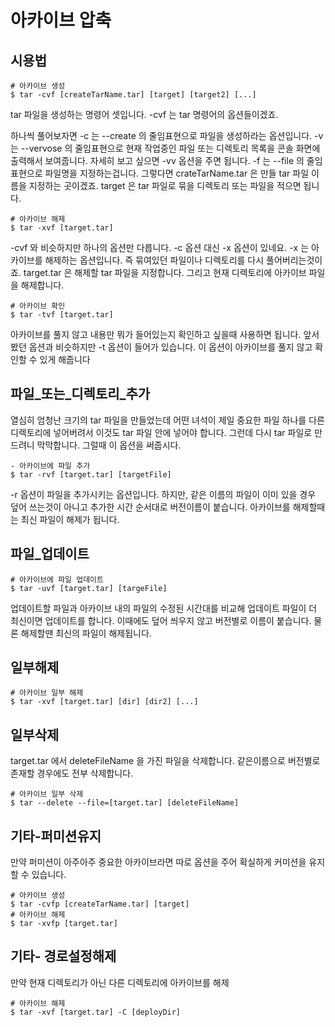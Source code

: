 # 아카이브 압축

## 시용법
```
# 아카이브 생성
$ tar -cvf [createTarName.tar] [target] [target2] [...]
```
tar 파일을 생성하는 명령어 셋입니다. -cvf 는 tar 명령어의 옵션들이겠죠.

하나씩 풀어보자면 -c 는 --create 의 줄임표현으로 파일을 생성하라는 옵션입니다. -v 는 --vervose 의 줄임표현으로 현재 작업중인 파일 또는 디렉토리 목록을 콘솔 화면에 출력해서 보여줍니다. 자세히 보고 싶으면 -vv 옵션을 주면 됩니다. -f 는 --file 의 줄임표현으로 파일명을 지정하는겁니다. 그렇다면 crateTarName.tar 은 만들 tar 파일 이름을 지정하는 곳이겠죠. target 은 tar 파일로 묶을 디렉토리 또는 파일을 적으면 됩니다.

```
# 아카이브 해제
$ tar -xvf [target.tar]
```
-cvf 와 비슷하지만 하나의 옵션만 다릅니다. -c 옵션 대신 -x 옵션이 있네요. -x 는 아카이브를 해제하는 옵션입니다. 즉 묶여있던 파일이나 디렉토리를 다시 풀어버리는것이죠. target.tar 은 해제할 tar 파일을 지정합니다. 그리고 현재 디렉토리에 아카이브 파일을 해제합니다.
```
# 아카이브 확인
$ tar -tvf [target.tar]
```
아카이브를 풀지 않고 내용만 뭐가 들어있는지 확인하고 싶을때 사용하면 됩니다. 앞서 봤던 옵션과 비슷하지만 -t 옵션이 들어가 있습니다. 이 옵션이 아카이브를 풀지 않고 확인할 수 있게 해줍니다


## 파일_또는_디렉토리_추가
열심히 엄청난 크기의 tar 파일을 만들었는데 어떤 녀석이 제일 중요한 파일 하나를 다른 디렉토리에 넣어버려서 이것도 tar 파일 안에 넣어야 합니다. 그런데 다시 tar 파일로 만드려니 막막합니다. 그럴때 이 옵션을 써줍시다.

```
- 아카이브에 파일 추가
$ tar -rvf [target.tar] [targetFile]
```
-r 옵션이 파일을 추가시키는 옵션입니다. 하지만, 같은 이름의 파일이 이미 있을 경우 덮어 쓰는것이 아니고 추가한 시간 순서대로 버전이름이 붙습니다. 아카이브를 해제할때는 최신 파일이 해제가 됩니다.

## 파일_업데이트
```
# 아카이브에 파일 업데이트
$ tar -uvf [target.tar] [targeFile]
```
업데이트할 파일과 아카이브 내의 파일의 수정된 시간대를 비교해 업데이트 파일이 더 최신이면 업데이트를 합니다. 이때에도 덮어 씌우지 않고 버전별로 이름이 붙습니다. 물론 해제할땐 최신의 파일이 해제됩니다.

## 일부해제
 ```
 # 아카이브 일부 해제
$ tar -xvf [target.tar] [dir] [dir2] [...]
 ```
## 일부삭제 
 target.tar 에서 deleteFileName 을 가진 파일을 삭제합니다. 같은이름으로 버전별로 존재할 경우에도 전부 삭제합니다.
```
# 아카이브 일부 삭제
$ tar --delete --file=[target.tar] [deleteFileName]
```
## 기타-퍼미션유지
만약 퍼미션이 아주아주 중요한 아카이브라면 따로 옵션을 주어 확실하게 커미션을 유지할 수 있습니다. 
```
# 아카이브 생성
$ tar -cvfp [createTarName.tar] [target]
# 아카이브 해제
$ tar -xvfp [target.tar]
```
## 기타- 경로설정해제 
만약 현재 디렉토리가 아닌 다른 디렉토리에 아카이브를 해제
```
# 아카이브 해제
$ tar -xvf [target.tar] -C [deployDir]
```
